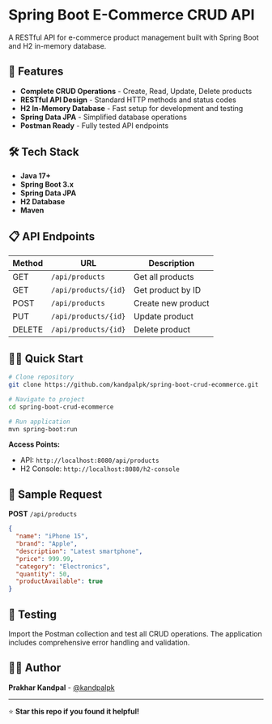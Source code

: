 # Spring Boot E-Commerce CRUD API

A RESTful API for e-commerce product management built with Spring Boot and H2 in-memory database.

## 🚀 Features

- **Complete CRUD Operations** - Create, Read, Update, Delete products
- **RESTful API Design** - Standard HTTP methods and status codes
- **H2 In-Memory Database** - Fast setup for development and testing
- **Spring Data JPA** - Simplified database operations
- **Postman Ready** - Fully tested API endpoints

## 🛠️ Tech Stack

- **Java 17+**
- **Spring Boot 3.x**
- **Spring Data JPA**
- **H2 Database**
- **Maven**

## 📋 API Endpoints

| Method | URL | Description |
|--------|-----|-------------|
| GET | `/api/products` | Get all products |
| GET | `/api/products/{id}` | Get product by ID |
| POST | `/api/products` | Create new product |
| PUT | `/api/products/{id}` | Update product |
| DELETE | `/api/products/{id}` | Delete product |

## 🏃‍♂️ Quick Start

```bash
# Clone repository
git clone https://github.com/kandpalpk/spring-boot-crud-ecommerce.git

# Navigate to project
cd spring-boot-crud-ecommerce

# Run application
mvn spring-boot:run
```

**Access Points:**
- API: `http://localhost:8080/api/products`
- H2 Console: `http://localhost:8080/h2-console`

## 📝 Sample Request

**POST** `/api/products`
```json
{
  "name": "iPhone 15",
  "brand": "Apple",
  "description": "Latest smartphone",
  "price": 999.99,
  "category": "Electronics",
  "quantity": 50,
  "productAvailable": true
}
```

## 🧪 Testing

Import the Postman collection and test all CRUD operations. The application includes comprehensive error handling and validation.

## 👨‍💻 Author

**Prakhar Kandpal** - [@kandpalpk](https://github.com/kandpalpk)

---
⭐ **Star this repo if you found it helpful!**
